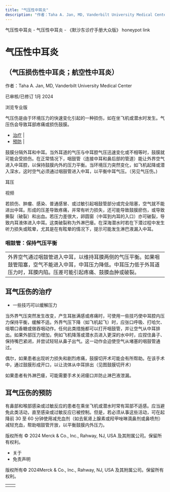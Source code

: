 ```yaml
---
title: "气压性中耳炎"
description: "作者：Taha A. Jan, MD, Vanderbilt University Medical Center"
---
```


﻿气压性中耳炎 \- 气压性中耳炎 \- 《默沙东诊疗手册大众版》 honeypot link

# 气压性中耳炎

## （气压损伤性中耳炎；航空性中耳炎）

作者：Taha A. Jan, MD, Vanderbilt University Medical Center

已审核/已修订 1月 2024

浏览专业版

气压伤是由于环境压力的快速变化引起的一种损伤，如在坐飞机或潜水时发生。气压伤会导致耳部疼痛或损伤鼓膜。

- [治疗](#治疗_v795737_zh) \|
- [预防](#预防_v26621748_zh) \|

鼓膜分隔外耳和中耳。当外耳道的气压与中耳腔气压迅速变化或不相等时，鼓膜就可能会受损伤。在正常情况下，咽鼓管（连接中耳和鼻后部的管道）能让外界空气进入中耳腔，以保持鼓膜内外的压力平衡。当环境压力突然变化，如飞机起降或潜入深水，这时空气必须通过咽鼓管进入中耳，以平衡中耳气压。（另见气压伤。)

耳压



视频

若损伤、肿瘤、感染、普通感冒、或过敏引起咽鼓管部分或完全阻塞，空气就不能进出中耳。形成的压差导致疼痛，并常有听力损失，还可能导致鼓膜瘀伤，或导致撕裂（破裂）和出血。若压力差很大，卵圆窗（中耳到内耳的入口）亦可破裂，导致内耳液体进入中耳。这类破裂称为外淋巴瘘。在深海潜水时若在下潜过程中发生听力损失或眩晕，尤其是在有眩晕的情况下，提示可能发生淋巴液漏入中耳。

### 咽鼓管：保持气压平衡

|     |
| --- |
| 外界空气通过咽鼓管进入中耳，以维持耳膜两侧的气压平衡。如果咽鼓管阻塞，空气不能进入中耳，中耳压力降低。中耳压力低于外耳道压力时，耳膜内陷。压差可能引起疼痛、鼓膜血肿或破裂。<br> |

## 耳气压伤的治疗

- 一些技巧可以缓解压力


当外界气压突然发生改变，产生耳胀满感或疼痛时，可使用一些技巧使中耳腔内压力保持平衡，缓解不适。外界气压下降（如飞机起飞）时，应张口呼吸、打哈欠、咀嚼口香糖或做吞咽动作。任何此类措施都可以打开咽鼓管，并让空气从中耳排出。如果外部压力增加，例如飞机降落或潜水员进入更深的水中时，应捏住鼻子、保持嘴巴紧闭，并尝试轻轻从鼻子出气。这一动作会迫使空气从堵塞的咽鼓管通过。

偶尔，如果患者出现听力损失和剧烈疼痛，鼓膜切开术可能会有所帮助。在该手术中，通过鼓膜形成开口，以让流体从中耳排出（见图鼓膜切开术）

如果患者有外淋巴瘘，可能需要手术关闭瘘口并防止淋巴液泄漏。

## 耳气压伤的预防

有鼻部和喉部感染或过敏反应的患者在乘坐飞机或潜水时常有耳部不适感。应当避免此类活动，直至感染或过敏反应已被控制。但是，若必须从事这些活动，可在起降前 30 至 60 分钟使用减充血剂（如去氧肾上腺素或羟甲唑啉滴鼻剂或鼻喷剂）减轻充血，帮助咽鼓管开放，以平衡鼓膜内外压力。



版权所有 © 2024
Merck & Co., Inc., Rahway, NJ, USA 及其附属公司。保留所有权利。

- 关于
- 免责声明

版权所有© 2024Merck & Co., Inc., Rahway, NJ, USA 及其附属公司。保留所有权利。

|     |     |
| --- | --- |
|  |  |